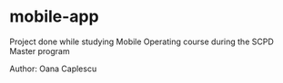 # mobile-app
Project done while studying Mobile Operating course during the SCPD Master program

Author: Oana Caplescu
